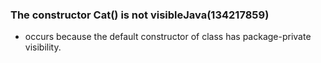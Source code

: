 ### The constructor Cat() is not visibleJava(134217859)
- occurs because the default constructor of class has package-private visibility. 